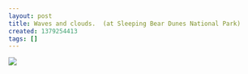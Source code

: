 ```yaml
---
layout: post
title: Waves and clouds.  (at Sleeping Bear Dunes National Park)
created: 1379254413
tags: []
---
```

![](http://25.media.tumblr.com/aaaaeedf967e8f8fcaf0b4f5cd8c424d/tumblr_mt67ilG0EG1rsr8w3o1_500.jpg)


